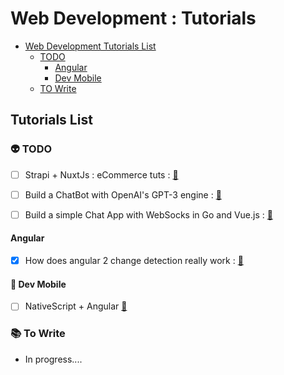 # Web Development : Tutorials

- [Web Development Tutorials List](#tutorials-list)
  - [TODO](#👽-todo)
    - [Angular](#angular)
    - [Dev Mobile](#📱-dev-mobile)
  - [TO Write](#📚-to-write)

## Tutorials List

### 👽 TODO

* [ ] Strapi + NuxtJs : eCommerce tuts : [🔗](https://snipcart.com/blog/strapi-nuxt-ecommerce-tutorial)

* [ ] Build a ChatBot with OpenAI's GPT-3 engine : [🔗](https://www.twilio.com/blog/openai-gpt-3-chatbot-python-twilio-sms)

* [ ] Build a simple Chat App with WebSocks in Go and Vue.js : [🔗](https://dev.to/jeroendk/building-a-simple-chat-application-with-websockets-in-go-and-vue-js-gao)

#### Angular

* [x] How does angular 2 change detection really work : [🔗](https://blog.angular-university.io/how-does-angular-2-change-detection-really-work/)

#### 📱 Dev Mobile

* [ ] NativeScript + Angular [🔗](https://nativescript.org/nativescript-is-how-you-build-native-mobile-apps-with-angular/)

### 📚 To Write

* In progress....
